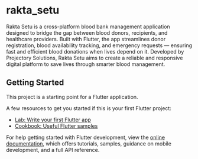 # rakta_setu

Rakta Setu is a cross-platform blood bank management application designed to bridge the gap between blood donors, recipients, and healthcare providers. Built with Flutter, the app streamlines donor registration, blood availability tracking, and emergency requests — ensuring fast and efficient blood donations when lives depend on it. Developed by Projectory Solutions, Rakta Setu aims to create a reliable and responsive digital platform to save lives through smarter blood management.

## Getting Started

This project is a starting point for a Flutter application.

A few resources to get you started if this is your first Flutter project:

- [Lab: Write your first Flutter app](https://docs.flutter.dev/get-started/codelab)
- [Cookbook: Useful Flutter samples](https://docs.flutter.dev/cookbook)

For help getting started with Flutter development, view the
[online documentation](https://docs.flutter.dev/), which offers tutorials,
samples, guidance on mobile development, and a full API reference.
